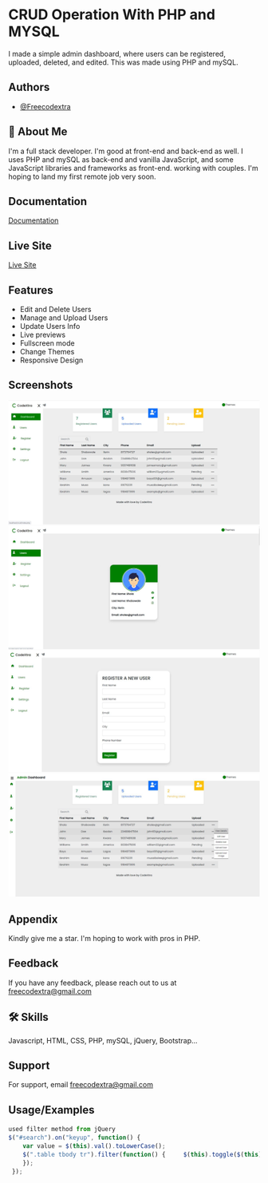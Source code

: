 
# CRUD Operation With PHP and MYSQL 

I made a simple admin dashboard, where users can be registered, uploaded, deleted, and edited. This was made using PHP and mySQL.


## Authors

- [@Freecodextra](https://github.com/Freecodextra)


## 🚀 About Me
I'm a full stack developer. I'm good at front-end and back-end as well. I uses PHP and mySQL as back-end and vanilla JavaScript, and some JavaScript libraries and frameworks as front-end. working with couples. I'm hoping to land my first remote job very soon.
## Documentation

[Documentation](https://github.com/Freecodextra/Crude-Operation-With-PHP)

## Live Site
[Live Site](https://insideabucampus.com.ng/cruds/)

## Features

- Edit and Delete Users
- Manage and Upload Users
- Update Users Info
- Live previews
- Fullscreen mode
- Change Themes
- Responsive Design 


## Screenshots

![App Screenshot](./images/screenshot1.JPG)
![App Screenshot](./images/screenshot2.JPG)
![App Screenshot](./images/screenshot3.JPG)
![App Screenshot](./images/screenshot4.JPG)


## Appendix
Kindly give me a star. I'm hoping to work with pros in PHP.


## Feedback

If you have any feedback, please reach out to us at freecodextra@gmail.com


## 🛠 Skills
Javascript, HTML, CSS, PHP, mySQL, jQuery, Bootstrap...


## Support

For support, email freecodextra@gmail.com


## Usage/Examples

```javascript
used filter method from jQuery
$("#search").on("keyup", function() {
    var value = $(this).val().toLowerCase();
    $(".table tbody tr").filter(function() {     $(this).toggle($(this).text().toLowerCase().indexOf(value) > -1)
    });
 });
